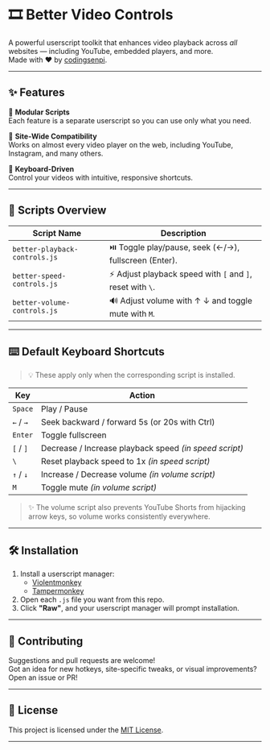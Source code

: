 # 🎞️ Better Video Controls

A powerful userscript toolkit that enhances video playback across *all* websites — including YouTube, embedded players, and more.  
Made with ❤️ by [codingsenpi](https://www.codingsenpi.me).

---

## ✨ Features

🔹 **Modular Scripts**  
Each feature is a separate userscript so you can use only what you need.

🔹 **Site-Wide Compatibility**  
Works on almost every video player on the web, including YouTube, Instagram, and many others.

🔹 **Keyboard-Driven**  
Control your videos with intuitive, responsive shortcuts.

---

## 🧩 Scripts Overview

| Script Name                  | Description                                                                 |
|-----------------------------|-----------------------------------------------------------------------------|
| `better-playback-controls.js` | ⏯️ Toggle play/pause, seek (←/→), fullscreen (Enter).                     |
| `better-speed-controls.js`    | ⚡ Adjust playback speed with `[` and `]`, reset with `\`.                |
| `better-volume-controls.js`   | 🔊 Adjust volume with ↑ ↓ and toggle mute with `M`.                       |

---

## ⌨️ Default Keyboard Shortcuts

> 💡 These apply only when the corresponding script is installed.

| Key                | Action                                                       |
|--------------------|--------------------------------------------------------------|
| `Space`            | Play / Pause                                                 |
| `←` / `→`          | Seek backward / forward 5s (or 20s with Ctrl)                |
| `Enter`            | Toggle fullscreen                                            |
| `[` / `]`          | Decrease / Increase playback speed *(in speed script)*       |
| `\`                | Reset playback speed to 1x *(in speed script)*               |
| `↑` / `↓`          | Increase / Decrease volume *(in volume script)*              |
| `M`                | Toggle mute *(in volume script)*                             |

> ✨ The volume script also prevents YouTube Shorts from hijacking arrow keys, so volume works consistently everywhere.

---

## 🛠 Installation

1. Install a userscript manager:
   - [Violentmonkey](https://violentmonkey.github.io/)
   - [Tampermonkey](https://www.tampermonkey.net/)
2. Open each `.js` file you want from this repo.
3. Click **"Raw"**, and your userscript manager will prompt installation.

---

## 🧪 Contributing

Suggestions and pull requests are welcome!  
Got an idea for new hotkeys, site-specific tweaks, or visual improvements? Open an issue or PR!

---

## 📜 License

This project is licensed under the [MIT License](./LICENSE).

---
